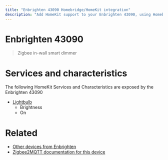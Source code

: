 ```yaml
---
title: "Enbrighten 43090 Homebridge/HomeKit integration"
description: "Add HomeKit support to your Enbrighten 43090, using Homebridge, Zigbee2MQTT and homebridge-z2m."
---
```

<!---
This file has been GENERATED using src/docgen/docgen.ts
DO NOT EDIT THIS FILE MANUALLY!
-->
# Enbrighten 43090
> Zigbee in-wall smart dimmer


# Services and characteristics
The following HomeKit Services and Characteristics are exposed by
the Enbrighten 43090

* [Lightbulb](../../light.md)
  * Brightness
  * On


# Related
* [Other devices from Enbrighten](../index.md#enbrighten)
* [Zigbee2MQTT documentation for this device](https://www.zigbee2mqtt.io/devices/43090.html)